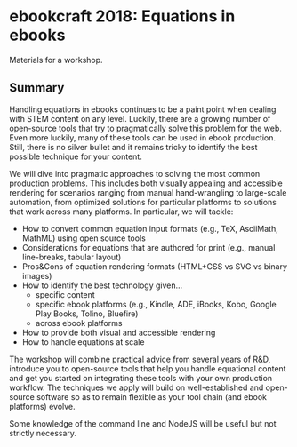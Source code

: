 # ebookcraft 2018: Equations in ebooks

Materials for a workshop.

## Summary

Handling equations in ebooks continues to be a paint point when dealing with STEM content on any level. Luckily, there are a growing number of open-source tools that try to pragmatically solve this problem for the web. Even more luckily, many of these tools can be used in ebook production. Still,  there is no silver bullet and it remains tricky to identify the best possible technique for your content.

We will dive into pragmatic approaches to solving the most common production problems. This includes both visually appealing and accessible rendering for scenarios ranging from manual hand-wrangling to large-scale automation, from optimized solutions for particular platforms to solutions that work across many platforms. In particular, we will tackle:

* How to convert common equation input formats (e.g., TeX, AsciiMath, MathML) using open source tools
* Considerations for equations that are authored for print (e.g., manual line-breaks, tabular layout)
* Pros&Cons of equation rendering formats (HTML+CSS vs SVG vs binary images)
* How to identify the best technology given...
  * specific content
  * specific ebook platforms (e.g., Kindle, ADE, iBooks, Kobo, Google Play Books, Tolino, Bluefire)
  * across ebook platforms
* How to provide both visual and accessible rendering
* How to handle equations at scale

The workshop will combine practical advice from several years of R&D, introduce you to open-source tools that help you handle equational content and get you started on integrating these tools with your own production workflow. The techniques we apply will build on well-established and open-source software so as to remain flexible as your tool chain (and ebook platforms) evolve.

Some knowledge of the command line and NodeJS will be useful but not strictly necessary.
